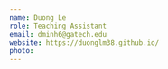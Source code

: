 ```yaml
---
name: Duong Le
role: Teaching Assistant
email: dminh6@gatech.edu
website: https://duonglm38.github.io/
photo: 
---
```

